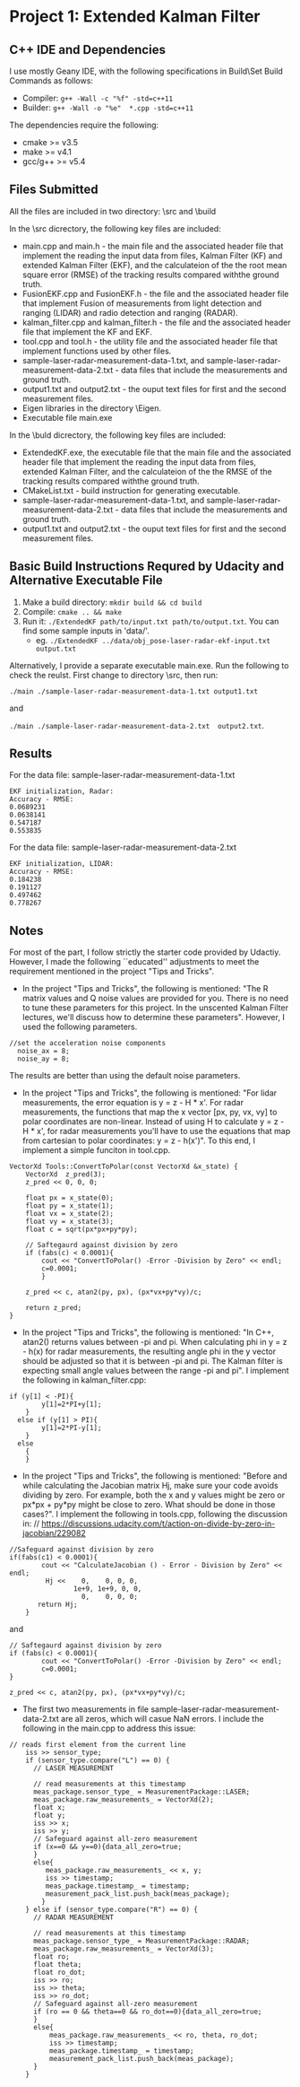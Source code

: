 # Project 1: Extended Kalman Filter 


## C++ IDE and Dependencies

I use mostly Geany IDE, with the following specifications in Build\Set Build Commands as follows:

* Compiler: `g++ -Wall -c "%f" -std=c++11`
* Builder: `g++ -Wall -o "%e"  *.cpp -std=c++11`

The dependencies require the following:

* cmake >= v3.5
* make >= v4.1
* gcc/g++ >= v5.4

## Files Submitted
All the files are included in two directory: \src and \build

In the \src dicrectory, the following key files are included:

* main.cpp and main.h \- the main file and the associated header file that implement the reading the input data from files, Kalman Filter (KF) and extended Kalman Filter (EKF), and the calculateion of the the root mean square error (RMSE) of the tracking results compared withthe ground truth. 
* FusionEKF.cpp and FusionEKF.h \- the file and the associated header file that implement Fusion of measurements from light detection and ranging (LIDAR) and radio detection and ranging (RADAR).
* kalman_filter.cpp and kalman_filter.h  \- the file and the associated header file that implement the KF and EKF.
* tool.cpp and tool.h \- the utility file and the associated header file that implement functions used by other files.
* sample-laser-radar-measurement-data-1.txt, and sample-laser-radar-measurement-data-2.txt \- data files that include the measurements and ground truth.
* output1.txt and output2.txt \- the ouput text files for first and the second measurement files.
* Eigen libraries in the directory \Eigen.
* Executable file main.exe 

In the \buld dicrectory, the following key files are included:

* ExtendedKF.exe, the executable file that the main file and the associated header file that implement the reading the input data from files, extended Kalman Filter, and the calculateion of the the RMSE of the tracking results compared withthe ground truth. 
* CMakeList.txt - build instruction for generating executable.
* sample-laser-radar-measurement-data-1.txt, and sample-laser-radar-measurement-data-2.txt \- data files that include the measurements and ground truth.
* output1.txt and output2.txt \- the ouput text files for first and the second measurement files.

## Basic Build Instructions Requred by Udacity and Alternative Executable File

1. Make a build directory: `mkdir build && cd build`
2. Compile: `cmake .. && make`
3. Run it: `./ExtendedKF path/to/input.txt path/to/output.txt`. You can find
   some sample inputs in 'data/'.
    - eg. `./ExtendedKF ../data/obj_pose-laser-radar-ekf-input.txt output.txt`

Alternatively, I provide a separate executable main.exe. Run the following to check the reulst. 
First change to directory \src, then run:

`./main ./sample-laser-radar-measurement-data-1.txt output1.txt` 

and 

`./main ./sample-laser-radar-measurement-data-2.txt  output2.txt`.

## Results
For the data file: sample-laser-radar-measurement-data-1.txt

```
EKF initialization, Radar: 
Accuracy - RMSE:
0.0689231
0.0638141
0.547187
0.553835
```

For the data file: sample-laser-radar-measurement-data-2.txt

```
EKF initialization, LIDAR: 
Accuracy - RMSE:
0.184238
0.191127
0.497462
0.778267
```

##  Notes

For most of the part, I follow strictly the starter code provided by Udactiy. However, I made the following ``educated'' adjustments to meet the requirement mentioned in the project "Tips and Tricks".
 
* In the project "Tips and Tricks", the following is mentioned:  "The R matrix values and Q noise values are provided for you. There is no need to tune these parameters for this project. In the unscented Kalman Filter lectures, we'll discuss how to determine these parameters". However, I used the following parameters.

```
//set the acceleration noise components
  noise_ax = 8;
  noise_ay = 8;
```
The results are better than using the default noise parameters.

* In the project "Tips and Tricks", the following is mentioned:
"For lidar measurements, the error equation is y = z - H * x'. For radar measurements, the functions that map the x vector [px, py, vx, vy] to polar coordinates are non-linear. Instead of using H to calculate y = z - H * x', for radar measurements you'll have to use the equations that map from cartesian to polar coordinates: y = z - h(x')". To this end, I implement a simple funciton in tool.cpp.

```
VectorXd Tools::ConvertToPolar(const VectorXd &x_state) {
	VectorXd  z_pred(3);
	z_pred << 0, 0, 0;
	
	float px = x_state(0);
	float py = x_state(1);
	float vx = x_state(2);
	float vy = x_state(3);
    float c = sqrt(px*px+py*py);
    
	// Saftegaurd against division by zero
	if (fabs(c) < 0.0001){
		cout << "ConvertToPolar() -Error -Division by Zero" << endl;
		c=0.0001;
		}
	
	z_pred << c, atan2(py, px), (px*vx+py*vy)/c;
	
	return z_pred;
}
```
* In the project "Tips and Tricks", the following is mentioned: "In C++, atan2() returns values between -pi and pi. When calculating phi in y = z - h(x) for radar measurements, the resulting angle phi in the y vector should be adjusted so that it is between -pi and pi. The Kalman filter is expecting small angle values between the range -pi and pi". I implement the following in kalman_filter.cpp:

```
if (y[1] < -PI){
	    y[1]=2*PI+y[1];
	}
  else if (y[1] > PI){
        y[1]=2*PI-y[1];
    }
  else
    {
    }
```
* In the project "Tips and Tricks", the following is mentioned: "Before and while calculating the Jacobian matrix Hj, make sure your code avoids dividing by zero. For example, both the x and y values might be zero or px\*px + py\*py might be close to zero. What should be done in those cases?". I implement the following in tools.cpp, following the discussion in: // https://discussions.udacity.com/t/action-on-divide-by-zero-in-jacobian/229082

```
//Safeguard against division by zero
if(fabs(c1) < 0.0001){
		cout << "CalculateJacobian () - Error - Division by Zero" << endl;
		 Hj <<    0,    0, 0, 0,
                1e+9, 1e+9, 0, 0,
                  0,    0, 0, 0;
       return Hj;          
	}
```
and

```
// Saftegaurd against division by zero
if (fabs(c) < 0.0001){
		cout << "ConvertToPolar() -Error -Division by Zero" << endl;
		c=0.0001;
}
	
z_pred << c, atan2(py, px), (px*vx+py*vy)/c;
```

* The first two measurements in file  sample-laser-radar-measurement-data-2.txt are all zeros, which will casue NaN errors.  I include the following in the main.cpp to address this issue:

```
// reads first element from the current line
    iss >> sensor_type;
    if (sensor_type.compare("L") == 0) {
      // LASER MEASUREMENT

      // read measurements at this timestamp
      meas_package.sensor_type_ = MeasurementPackage::LASER;
      meas_package.raw_measurements_ = VectorXd(2);
      float x;
      float y;
      iss >> x;
      iss >> y;
      // Safeguard against all-zero measurement
      if (x==0 && y==0){data_all_zero=true;
      }
      else{
         meas_package.raw_measurements_ << x, y;
         iss >> timestamp;
         meas_package.timestamp_ = timestamp;
         measurement_pack_list.push_back(meas_package);
        }   
    } else if (sensor_type.compare("R") == 0) {
      // RADAR MEASUREMENT

      // read measurements at this timestamp
      meas_package.sensor_type_ = MeasurementPackage::RADAR;
      meas_package.raw_measurements_ = VectorXd(3);
      float ro;
      float theta;
      float ro_dot;
      iss >> ro;
      iss >> theta;
      iss >> ro_dot;
      // Safeguard against all-zero measurement
      if (ro == 0 && theta==0 && ro_dot==0){data_all_zero=true;
      }	  
      else{
          meas_package.raw_measurements_ << ro, theta, ro_dot;
          iss >> timestamp;
          meas_package.timestamp_ = timestamp;
          measurement_pack_list.push_back(meas_package);
      }    
    }
```